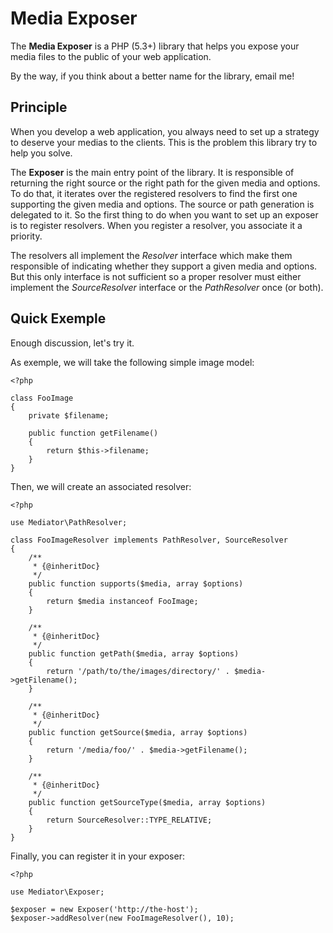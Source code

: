 Media Exposer
=============

The __Media Exposer__ is a PHP (5.3+) library that helps you expose your media files to the public of your web application.

By the way, if you think about a better name for the library, email me!

Principle
---------

When you develop a web application, you always need to set up a strategy to deserve your medias to the clients.
This is the problem this library try to help you solve.

The __Exposer__ is the main entry point of the library.
It is responsible of returning the right source or the right path for the given media and options.
To do that, it iterates over the registered resolvers to find the first one supporting the given media and options.
The source or path generation is delegated to it.
So the first thing to do when you want to set up an exposer is to register resolvers.
When you register a resolver, you associate it a priority.

The resolvers all implement the _Resolver_ interface which make them responsible of indicating whether they support a given media and options.
But this only interface is not sufficient so a proper resolver must either implement the _SourceResolver_ interface or the _PathResolver_ once (or both).

Quick Exemple
-------------

Enough discussion, let's try it.

As exemple, we will take the following simple image model:

    <?php

    class FooImage
    {
        private $filename;

        public function getFilename()
        {
            return $this->filename;
        }
    }

Then, we will create an associated resolver:

    <?php

    use Mediator\PathResolver;

    class FooImageResolver implements PathResolver, SourceResolver
    {
        /**
         * {@inheritDoc}
         */
        public function supports($media, array $options)
        {
            return $media instanceof FooImage;
        }

        /**
         * {@inheritDoc}
         */
        public function getPath($media, array $options)
        {
            return '/path/to/the/images/directory/' . $media->getFilename();
        }

        /**
         * {@inheritDoc}
         */
        public function getSource($media, array $options)
        {
            return '/media/foo/' . $media->getFilename();
        }

        /**
         * {@inheritDoc}
         */
        public function getSourceType($media, array $options)
        {
            return SourceResolver::TYPE_RELATIVE;
        }
    }

Finally, you can register it in your exposer:

    <?php

    use Mediator\Exposer;

    $exposer = new Exposer('http://the-host');
    $exposer->addResolver(new FooImageResolver(), 10);

